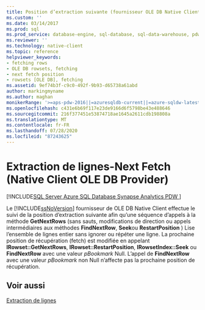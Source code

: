 ```yaml
---
title: Position d’extraction suivante (fournisseur OLE DB Native Client) | Microsoft Docs
ms.custom: ''
ms.date: 03/14/2017
ms.prod: sql
ms.prod_service: database-engine, sql-database, sql-data-warehouse, pdw
ms.reviewer: ''
ms.technology: native-client
ms.topic: reference
helpviewer_keywords:
- fetching rows
- OLE DB rowsets, fetching
- next fetch position
- rowsets [OLE DB], fetching
ms.assetid: 9ef74b3f-c9c0-492f-9b93-d65738a61abd
author: markingmyname
ms.author: maghan
monikerRange: '>=aps-pdw-2016||=azuresqldb-current||=azure-sqldw-latest||>=sql-server-2016||=sqlallproducts-allversions||>=sql-server-linux-2017||=azuresqldb-mi-current'
ms.openlocfilehash: c431e6b69f117e23de9166d6f5798be43e488646
ms.sourcegitcommit: 216f377451e53874718ae1645a2611cdb198808a
ms.translationtype: MT
ms.contentlocale: fr-FR
ms.lasthandoff: 07/28/2020
ms.locfileid: "87243625"
---
```

# <a name="fetching-rows---next-fetch--native-client-ole-db-provider"></a>Extraction de lignes-Next Fetch (Native Client OLE DB Provider)
[!INCLUDE[SQL Server Azure SQL Database Synapse Analytics PDW ](../../includes/applies-to-version/sql-asdb-asdbmi-asa-pdw.md)]

  Le [!INCLUDE[ssNoVersion](../../includes/ssnoversion-md.md)] fournisseur de OLE DB Native Client effectue le suivi de la position d’extraction suivante afin qu’une séquence d’appels à la méthode **GetNextRows** (sans sauts, modifications de direction ou appels intermédiaires aux méthodes **FindNextRow**, **Seek**ou **RestartPosition** ) Lise l’ensemble de lignes entier sans ignorer ou répéter une ligne. La prochaine position de récupération (fetch) est modifiée en appelant **IRowset::GetNextRows**, **IRowset::RestartPosition**, **IRowsetIndex::Seek** ou **FindNextRow** avec une valeur *pBookmark* Null. L’appel de **FindNextRow** avec une valeur *pBookmark* non Null n’affecte pas la prochaine position de récupération.  
  
## <a name="see-also"></a>Voir aussi  
 [Extraction de lignes](../../relational-databases/native-client-ole-db-rowsets/fetching-rows.md)  
  
  
